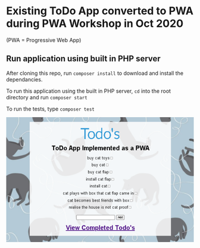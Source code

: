 # Existing ToDo App converted to PWA during PWA Workshop in Oct 2020
(PWA = Progressive Web App)

## Run application using built in PHP server

After cloning this repo, run `composer install` to download and install the dependancies.

To run this application using the built in PHP server, `cd` into the root directory and run `composer start`

To run the tests, type  `composer test`

![Image of ToDo App as PWA](pwa_todo_cats.png)